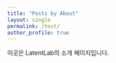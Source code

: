 ```yaml
---
title: "Posts by About"
layout: single
permalink: /test/
author_profile: true
---
```

이곳은 LatentLab의 소개 페이지입니다.